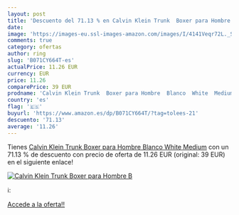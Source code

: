 ```yaml
---
layout: post
title: 'Descuento del 71.13 % en Calvin Klein Trunk  Boxer para Hombre  B'
date: 
image: 'https://images-eu.ssl-images-amazon.com/images/I/4141Veqr72L._SL200_.jpg'
comments: true
category: ofertas
author: ring
slug: 'B071CY664T-es'
actualPrice: 11.26 EUR
currency: EUR
price: 11.26
comparePrice: 39 EUR
prodname: 'Calvin Klein Trunk  Boxer para Hombre  Blanco  White  Medium'
country: 'es'
flag: '🇪🇸'
buyurl: 'https://www.amazon.es/dp/B071CY664T/?tag=tolees-21'
descuento: '71.13'
average: '11.26'
---
```


Tienes [Calvin Klein Trunk  Boxer para Hombre  Blanco  White  Medium](https://www.amazon.es/dp/B071CY664T/?tag=tolees-21) con un 71.13 % de descuento con precio de oferta de 11.26 EUR (original: 39 EUR) en el siguiente enlace!

[![Calvin Klein Trunk  Boxer para Hombre  B](https://images-eu.ssl-images-amazon.com/images/I/4141Veqr72L._SL200_.jpg)](https://www.amazon.es/dp/B071CY664T/?tag=tolees-21)

ℹ️:


[Accede a la oferta!!](https://www.amazon.es/dp/B071CY664T/?tag=tolees-21)
